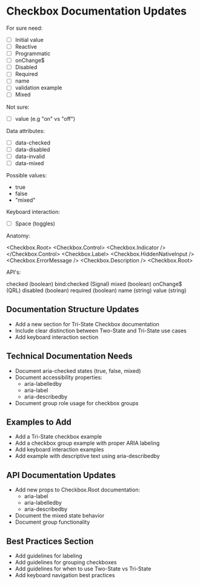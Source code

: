 # Checkbox Documentation Updates

For sure need:

- [ ] Initial value
- [ ] Reactive
- [ ] Programmatic
- [ ] onChange$
- [ ] Disabled
- [ ] Required
- [ ] name
- [ ] validation example
- [ ] Mixed

Not sure:

- [ ] value (e.g "on" vs "off")

Data attributes:

- [ ] data-checked
- [ ] data-disabled
- [ ] data-invalid
- [ ] data-mixed

Possible values:
- true
- false
- "mixed"

Keyboard interaction:

- [ ] Space (toggles)

Anatomy:

<Checkbox.Root>
  <Checkbox.Control>
      <Checkbox.Indicator />
  </Checkbox.Control>
  <Checkbox.Label>
  <Checkbox.HiddenNativeInput />
  <Checkbox.ErrorMessage />
  <Checkbox.Description />
<Checkbox.Root>


API's:

checked (boolean)
bind:checked (Signal)
mixed (boolean)
onChange$ (QRL)
disabled (boolean)
required (boolean)
name (string)
value (string)



## Documentation Structure Updates
- Add a new section for Tri-State Checkbox documentation
- Include clear distinction between Two-State and Tri-State use cases
- Add keyboard interaction section

## Technical Documentation Needs
- Document aria-checked states (true, false, mixed)
- Document accessibility properties:
  - aria-labelledby
  - aria-label 
  - aria-describedby
- Document group role usage for checkbox groups

## Examples to Add
- Add a Tri-State checkbox example
- Add a checkbox group example with proper ARIA labeling
- Add keyboard interaction examples
- Add example with descriptive text using aria-describedby

## API Documentation Updates
- Add new props to Checkbox.Root documentation:
  - aria-label
  - aria-labelledby
  - aria-describedby
- Document the mixed state behavior
- Document group functionality

## Best Practices Section
- Add guidelines for labeling
- Add guidelines for grouping checkboxes
- Add guidelines for when to use Two-State vs Tri-State
- Add keyboard navigation best practices